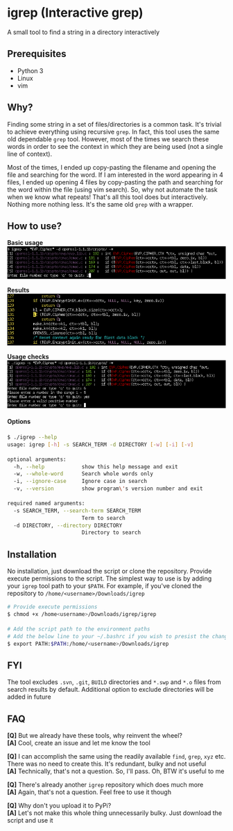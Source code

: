 # igrep (Interactive grep)
A small tool to find a string in a directory interactively

## Prerequisites
* Python 3
* Linux
* vim

## Why?
Finding some string in a set of files/directories is a common task. It's trivial to achieve everything using recursive `grep`.
In fact, this tool uses the same old dependable `grep` tool. However, most of the times we search these words in order
to see the context in which they are being used (not a single line of context). 

Most of the times, I ended up copy-pasting the filename and opening the file and searching for the word. If I am interested in the word appearing in 4 files, 
I ended up opening 4 files by copy-pasting the path and searching for the word within the file (using vim search). So, why not automate the task when we know what repeats! That's all this tool does but interactively.
Nothing more nothing less. It's the same old `grep` with a wrapper.

## How to use?

**Basic usage**<br/>
![Using igrep](/screenshots/igrep_usage.png?raw=true "Using igrep")

**Results**<br/>
![igrep result](/screenshots/igrep_usage_result.png?raw=true "Result of igrep")

**Usage checks**<br/>
![Wrong igrep parameters](/screenshots/igrep_wrong_usage.png?raw=true "Providing wrong igrep parameters")

#### Options

```bash
$ ./igrep --help
usage: igrep [-h] -s SEARCH_TERM -d DIRECTORY [-w] [-i] [-v]

optional arguments:
  -h, --help            show this help message and exit
  -w, --whole-word      Search whole words only
  -i, --ignore-case     Ignore case in search
  -v, --version         show program\'s version number and exit

required named arguments:
  -s SEARCH_TERM, --search-term SEARCH_TERM
                        Term to search
  -d DIRECTORY, --directory DIRECTORY
                        Directory to search
```

## Installation
No installation, just download the script or clone the repository. Provide
execute permissions to the script. The simplest way to use is by adding your `igrep` tool path to your `$PATH`.
For example, if you've cloned the repository to `/home/<username>/Downloads/igrep`

```bash
# Provide execute permissions
$ chmod +x /home<username>/Downloads/igrep/igrep

# Add the script path to the environment paths
# Add the below line to your ~/.bashrc if you wish to presist the changes on restart
$ export PATH:$PATH:/home/<username>/Downloads/igrep
```

## FYI
The tool excludes `.svn`, `.git`, `BUILD` directories and `*.swp` and `*.o` files from search results by default. Additional option to exclude directories will be added in future

## FAQ

**[Q]** But we already have these tools, why reinvent the wheel?<br/>
**[A]** Cool, create an issue and let me know the tool

**[Q]** I can accomplish the same using the readily available `find`, `grep`, `xyz` etc.
There was no need to create this. It's redundant, bulky and not useful<br/>
**[A]** Technically, that's not a question. So, I'll pass. Oh, BTW it's useful to me

**[Q]** There's already another `igrep` repository which does much more<br/>
**[A]** Again, that's not a question. Feel free to use it though

**[Q]** Why don't you upload it to PyPi?<br/>
**[A]** Let's not make this whole thing unnecessarily bulky. Just download the script and use it


